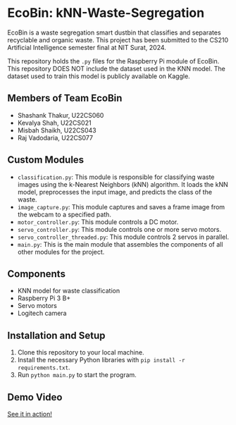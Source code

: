 # EcoBin: kNN-Waste-Segregation
EcoBin is a waste segregation smart dustbin that classifies and separates recyclable and organic waste. This project has been submitted to the CS210 Artificial Intelligence semester final at NIT Surat, 2024.

This repository holds the ```.py``` files for the Raspberry Pi module of EcoBin. This repository DOES NOT include the dataset used in the KNN model. The dataset used to train this model is publicly available on Kaggle.


## Members of Team EcoBin
- Shashank Thakur, U22CS060
- Kevalya Shah, U22CS021
- Misbah Shaikh, U22CS043
- Raj Vadodaria, U22CS077


## Custom Modules
- `classification.py`: This module is responsible for classifying waste images using the k-Nearest Neighbors (kNN) algorithm. It loads the kNN model, preprocesses the input image, and predicts the class of the waste.
- `image_capture.py`: This module captures and saves a frame image from the webcam to a specified path.
- `motor_controller.py`: This module controls a DC motor.
- `servo_controller.py`: This module controls one or more servo motors.
- `servo_controller_threaded.py`: This module controls 2 servos in parallel.
- `main.py`: This is the main module that assembles the components of all other modules for the project.


## Components
- KNN model for waste classification
- Raspberry Pi 3 B+
- Servo motors
- Logitech camera


## Installation and Setup
1. Clone this repository to your local machine.
2. Install the necessary Python libraries with `pip install -r requirements.txt`.
3. Run `python main.py` to start the program.


## Demo Video
[See it in action!](https://drive.google.com/drive/folders/1v01BjMB7FujR2tBTY8JAaUFmC2UJ6NaL?usp=drive_link)
